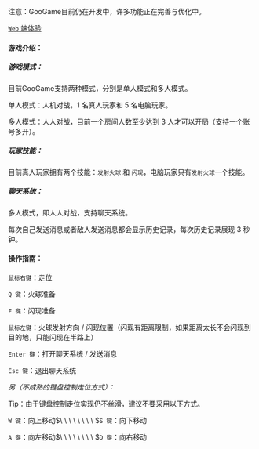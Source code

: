 注意：GooGame目前仍在开发中，许多功能正在完善与优化中。

<a href="https://game.wegoon.top" target="_blank">`Web` 端体验</a>

#### 游戏介绍：

##### 游戏模式：

目前GooGame支持两种模式，分别是单人模式和多人模式。

单人模式：人机对战，1 名真人玩家和 5 名电脑玩家。

多人模式：人人对战，目前一个房间人数至少达到 3 人才可以开局（支持一个账号多开）。

##### 玩家技能：

目前真人玩家拥有两个技能：`发射火球` 和 `闪现`，电脑玩家只有`发射火球`一个技能。

##### 聊天系统：

多人模式，即人人对战，支持聊天系统。

每次自己发送消息或者敌人发送消息都会显示历史记录，每次历史记录展现 3 秒钟。

#### 操作指南：

`鼠标右键`：走位

`Q 键`：火球准备

`F 键`：闪现准备

`鼠标左键`：火球发射方向 / 闪现位置（闪现有距离限制，如果距离太长不会闪现到目的地，只能闪现在半路上）

`Enter 键`：打开聊天系统 / 发送消息

`Esc 键`：退出聊天系统

*另（不成熟的键盘控制走位方式）：*

Tip：由于键盘控制走位实现仍不丝滑，建议不要采用以下方式。

`W 键`：向上移动$\ \ \ \ \ \ \ \ $`S 键`：向下移动

`A 键`：向左移动$\ \ \ \ \ \ \ \ $`D 键`：向右移动

<br>
